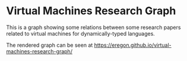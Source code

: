 # Virtual Machines Research Graph

This is a graph showing some relations between some research papers related to virtual machines for dynamically-typed languages.

The rendered graph can be seen at https://eregon.github.io/virtual-machines-research-graph/
